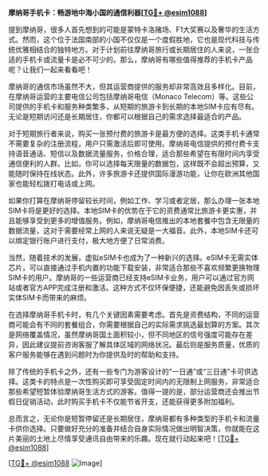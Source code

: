 **摩纳哥手机卡：畅游地中海小国的通信利器[[TG💪+ @esim1088](https://t.me/s/esim1088)]**

提到摩纳哥，很多人首先想到的可能是蒙特卡洛赌场、F1大奖赛以及奢华的生活方式。然而，这个位于法国南部的小国不仅仅是一个度假胜地，它也是现代科技与传统优雅相结合的独特地方。对于计划前往摩纳哥旅行或长期居住的人来说，一张合适的手机卡或流量卡是必不可少的。那么，摩纳哥有哪些值得推荐的手机卡产品呢？让我们一起来看看吧！

摩纳哥的通信市场虽然不大，但其运营商提供的服务却非常高效且多样化。目前，在摩纳哥运营的主要电信公司包括摩纳哥电信（Monaco Telecom）等。这些公司提供的手机卡和服务种类繁多，从短期的旅游卡到长期的本地SIM卡应有尽有。无论是短期访问还是长期居住，你都可以根据自己的需求选择最适合的产品。

对于短期旅行者来说，购买一张预付费的旅游卡是最方便的选择。这类手机卡通常不需要复杂的注册流程，用户只需激活后即可使用。摩纳哥电信提供的预付费卡支持语音通话、短信以及数据流量服务，价格合理，适合那些希望在有限时间内享受通信便利的人群。比如，你可以选择每天限量的数据包，这样既不会超出预算，又能随时保持在线状态。此外，许多旅游卡还提供国际漫游功能，让你在欧洲其他国家也能轻松拨打电话或上网。

如果你打算在摩纳哥停留较长时间，例如工作、学习或者定居，那么办理一张本地SIM卡将是更好的选择。本地SIM卡的优势在于它的资费通常比旅游卡更实惠，并且能够享受到更多的增值服务。例如，摩纳哥电信推出的本地套餐中包含无限量的数据流量，这对于需要经常上网的人来说无疑是一大福音。此外，本地SIM卡还可以绑定银行账户进行支付，极大地方便了日常消费。

当然，随着技术的发展，虚拟eSIM卡也成为了一种新兴的选择。eSIM卡无需实体芯片，可以直接通过手机内置的功能下载安装，非常适合那些不喜欢频繁更换物理SIM卡的用户。摩纳哥的一些运营商已经支持eSIM卡业务，用户可以通过官方网站或者官方APP完成注册和激活。这种方式不仅环保便捷，还能避免因丢失或损坏实体SIM卡而带来的麻烦。

在选择摩纳哥手机卡时，有几个关键因素需要考虑。首先是资费结构，不同的运营商可能会有不同的套餐组合，你需要根据自己的实际需求挑选最划算的方案。其次是网络覆盖情况，虽然摩纳哥国土面积较小，但不同地区的信号强度可能存在差异，因此建议提前咨询客服了解具体区域的网络状况。最后则是服务质量，优质的客户服务能够在遇到问题时为你提供及时的帮助和支持。

除了传统的手机卡之外，还有一些专门为游客设计的“一日通”或“三日通”卡可供选择。这类卡的特点是一次性购买即可享受固定时间内的无限制上网服务，非常适合那些希望短暂体验摩纳哥生活方式的游客。值得一提的是，部分运营商还会推出节假日促销活动，此时购买手机卡不仅能节省开支，还能获得更多附加福利。

总而言之，无论你是短暂停留还是长期居住，摩纳哥都有多种类型的手机卡和流量卡供你选择。只要做好充分的准备并结合自身实际情况做出明智决策，你就能在这片美丽的土地上尽情享受通讯自由带来的乐趣。现在就行动起来吧！[[TG💪+ @esim1088](https://t.me/s/esim1088)]

[[TG💪+ @esim1088](https://t.me/s/esim1088) ![Image](https://i.postimg.cc/4NQfJmqS/Snipaste-2025-05-13-00-14-12.png)]